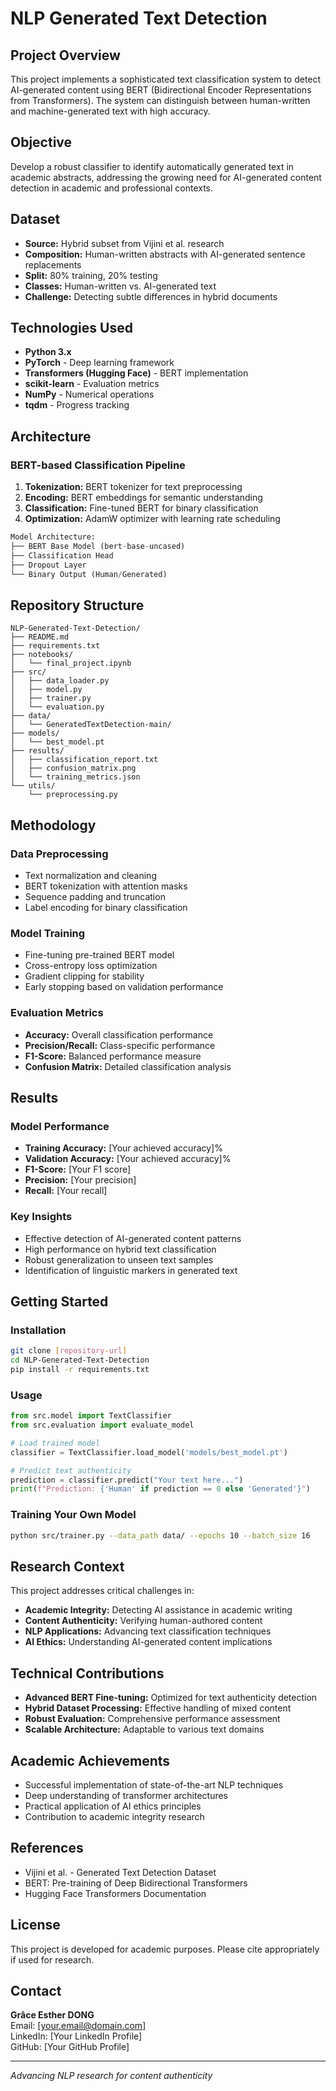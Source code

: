 # NLP Generated Text Detection

## Project Overview

This project implements a sophisticated text classification system to detect AI-generated content using BERT (Bidirectional Encoder Representations from Transformers). The system can distinguish between human-written and machine-generated text with high accuracy.

## Objective

Develop a robust classifier to identify automatically generated text in academic abstracts, addressing the growing need for AI-generated content detection in academic and professional contexts.

## Dataset

- **Source:** Hybrid subset from Vijini et al. research
- **Composition:** Human-written abstracts with AI-generated sentence replacements
- **Split:** 80% training, 20% testing
- **Classes:** Human-written vs. AI-generated text
- **Challenge:** Detecting subtle differences in hybrid documents

## Technologies Used

- **Python 3.x**
- **PyTorch** - Deep learning framework
- **Transformers (Hugging Face)** - BERT implementation
- **scikit-learn** - Evaluation metrics
- **NumPy** - Numerical operations
- **tqdm** - Progress tracking

## Architecture

### BERT-based Classification Pipeline

1. **Tokenization:** BERT tokenizer for text preprocessing
2. **Encoding:** BERT embeddings for semantic understanding
3. **Classification:** Fine-tuned BERT for binary classification
4. **Optimization:** AdamW optimizer with learning rate scheduling

```python
Model Architecture:
├── BERT Base Model (bert-base-uncased)
├── Classification Head
├── Dropout Layer
└── Binary Output (Human/Generated)
```

## Repository Structure

```
NLP-Generated-Text-Detection/
├── README.md
├── requirements.txt
├── notebooks/
│   └── final_project.ipynb
├── src/
│   ├── data_loader.py
│   ├── model.py
│   ├── trainer.py
│   └── evaluation.py
├── data/
│   └── GeneratedTextDetection-main/
├── models/
│   └── best_model.pt
├── results/
│   ├── classification_report.txt
│   ├── confusion_matrix.png
│   └── training_metrics.json
└── utils/
    └── preprocessing.py
```

## Methodology

### Data Preprocessing
- Text normalization and cleaning
- BERT tokenization with attention masks
- Sequence padding and truncation
- Label encoding for binary classification

### Model Training
- Fine-tuning pre-trained BERT model
- Cross-entropy loss optimization
- Gradient clipping for stability
- Early stopping based on validation performance

### Evaluation Metrics
- **Accuracy:** Overall classification performance
- **Precision/Recall:** Class-specific performance
- **F1-Score:** Balanced performance measure
- **Confusion Matrix:** Detailed classification analysis

## Results

### Model Performance
- **Training Accuracy:** [Your achieved accuracy]%
- **Validation Accuracy:** [Your achieved accuracy]%
- **F1-Score:** [Your F1 score]
- **Precision:** [Your precision]
- **Recall:** [Your recall]

### Key Insights
- Effective detection of AI-generated content patterns
- High performance on hybrid text classification
- Robust generalization to unseen text samples
- Identification of linguistic markers in generated text

## Getting Started

### Installation
```bash
git clone [repository-url]
cd NLP-Generated-Text-Detection
pip install -r requirements.txt
```

### Usage
```python
from src.model import TextClassifier
from src.evaluation import evaluate_model

# Load trained model
classifier = TextClassifier.load_model('models/best_model.pt')

# Predict text authenticity
prediction = classifier.predict("Your text here...")
print(f"Prediction: {'Human' if prediction == 0 else 'Generated'}")
```

### Training Your Own Model
```bash
python src/trainer.py --data_path data/ --epochs 10 --batch_size 16
```

## Research Context

This project addresses critical challenges in:
- **Academic Integrity:** Detecting AI assistance in academic writing
- **Content Authenticity:** Verifying human-authored content
- **NLP Applications:** Advancing text classification techniques
- **AI Ethics:** Understanding AI-generated content implications

## Technical Contributions

- **Advanced BERT Fine-tuning:** Optimized for text authenticity detection
- **Hybrid Dataset Processing:** Effective handling of mixed content
- **Robust Evaluation:** Comprehensive performance assessment
- **Scalable Architecture:** Adaptable to various text domains

## Academic Achievements

- Successful implementation of state-of-the-art NLP techniques
- Deep understanding of transformer architectures
- Practical application of AI ethics principles
- Contribution to academic integrity research

## References

- Vijini et al. - Generated Text Detection Dataset
- BERT: Pre-training of Deep Bidirectional Transformers
- Hugging Face Transformers Documentation

## License

This project is developed for academic purposes. Please cite appropriately if used for research.

## Contact

**Grâce Esther DONG**  
Email: [your.email@domain.com]  
LinkedIn: [Your LinkedIn Profile]  
GitHub: [Your GitHub Profile]

---
*Advancing NLP research for content authenticity*
